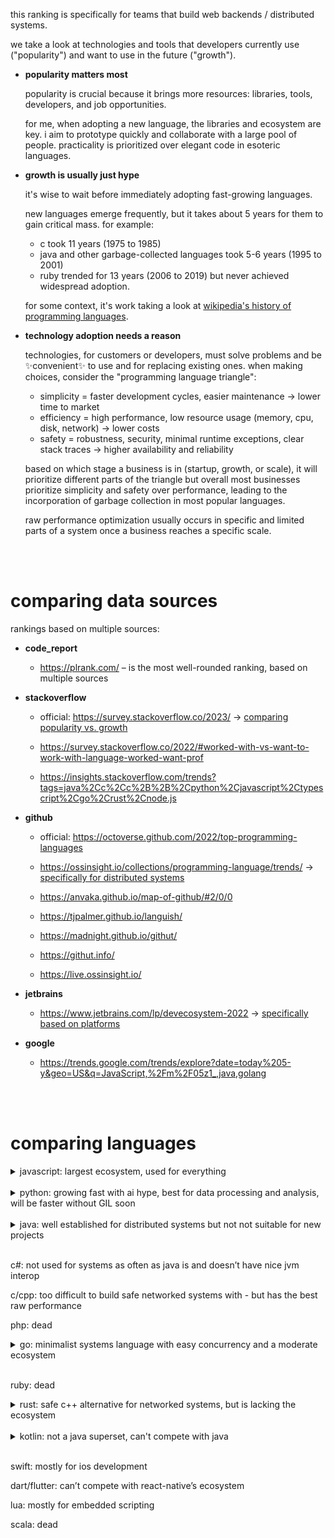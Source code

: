 this ranking is specifically for teams that build web backends / distributed systems.

we take a look at technologies and tools that developers currently use ("popularity") and want to use in the future ("growth").

- **popularity matters most**

  popularity is crucial because it brings more resources: libraries, tools, developers, and job opportunities.

  for me, when adopting a new language, the libraries and ecosystem are key. i aim to prototype quickly and collaborate with a large pool of people. practicality is prioritized over elegant code in esoteric languages.

- **growth is usually just hype**

  it's wise to wait before immediately adopting fast-growing languages.

  new languages emerge frequently, but it takes about 5 years for them to gain critical mass. for example:

  - c took 11 years (1975 to 1985)
  - java and other garbage-collected languages took 5-6 years (1995 to 2001)
  - ruby trended for 13 years (2006 to 2019) but never achieved widespread adoption.

  for some context, it's work taking a look at [wikipedia's history of programming languages](https://en.m.wikipedia.org/wiki/history_of_programming_languages).

- **technology adoption needs a reason**

  technologies, for customers or developers, must solve problems and be ✨convenient✨ to use and for replacing existing ones. when making choices, consider the "programming language triangle":

  - simplicity = faster development cycles, easier maintenance → lower time to market
  - efficiency = high performance, low resource usage (memory, cpu, disk, network) → lower costs
  - safety = robustness, security, minimal runtime exceptions, clear stack traces → higher availability and reliability

  based on which stage a business is in (startup, growth, or scale), it will prioritize different parts of the triangle but overall most businesses prioritize simplicity and safety over performance, leading to the incorporation of garbage collection in most popular languages.

  raw performance optimization usually occurs in specific and limited parts of a system once a business reaches a specific scale.

<br><br>

# comparing data sources

rankings based on multiple sources:

- **code_report**

  - https://plrank.com/ – is the most well-rounded ranking, based on multiple sources

- **stackoverflow**

  - official: https://survey.stackoverflow.co/2023/ → [comparing popularity vs. growth](https://survey.stackoverflow.co/2023/?utm_source=banner&utm_medium=display&utm_campaign=dev-survey-results-2023&utm_content=survey-results#section-admired-and-desired-programming-scripting-and-markup-languages)

  - https://survey.stackoverflow.co/2022/#worked-with-vs-want-to-work-with-language-worked-want-prof
  - https://insights.stackoverflow.com/trends?tags=java%2Cc%2Cc%2B%2B%2Cpython%2Cjavascript%2Ctypescript%2Cgo%2Crust%2Cnode.js

- **github**

  - official: https://octoverse.github.com/2022/top-programming-languages

  - https://ossinsight.io/collections/programming-language/trends/ → [specifically for distributed systems](https://ossinsight.io/explore/?id=dffebb3a-e5b8-4726-883c-137df2436c16)
  - https://anvaka.github.io/map-of-github/#2/0/0
  - https://tjpalmer.github.io/languish/
  - https://madnight.github.io/githut/
  - https://githut.info/
  - https://live.ossinsight.io/

- **jetbrains**

  - https://www.jetbrains.com/lp/devecosystem-2022 → [specifically based on platforms](https://www.jetbrains.com/lp/devecosystem-2022/#platfroms-by-language)

- **google**

  - https://trends.google.com/trends/explore?date=today%205-y&geo=US&q=JavaScript,%2Fm%2F05z1_,java,golang

<br><br>

# comparing languages

<details>
<summary>javascript: largest ecosystem, used for everything</summary>

creation dates: javascript in 1995, nodejs in 2009, typescript in 2012

- is the number one by a wide margin

  about [≈65%](https://2022.stateofjs.com/en-US/usage/#what_do_you_use_js_for) of all js developers also use node.js

  has the best ecosystem and is used in almost every company

- performance difference to java and go gets substantial as you scale up your system - but is still better than python

- built-in async and worker threads: parallelism only through multiprocessing, not multithreading

  worker threads do not operate exactly like threads. each worker thread has its own v8 and event loop instance

</details>
<br>

<details>
<summary>python: growing fast with ai hype, best for data processing and analysis, will be faster without GIL soon</summary>

created 1991

- extremely popular, ideal for building utilities and data analytics

- has fast c libraries but its own performance is poor which is why it is frequently 10-100x slower in benchmarks than node.js

  global interpreter lock GIL (only one thread at a time), parallelism only through multiprocessing, not multithreading

  a lot of progress has been made to improve the performance with fastapi

  new superset languages are being developed for simd like the “mojo” language

  - https://travisluong.medium.com/fastapi-vs-fastify-vs-spring-boot-vs-gin-benchmark-b672a5c39d6c
  - https://benchmarksgame-team.pages.debian.net/benchmarksgame/box-plot-summary-charts.html
  - https://benchmarksgame-team.pages.debian.net/benchmarksgame/fastest/python.html

</details>
<br>

<details>
<summary>java: well established for distributed systems but not not suitable for new projects</summary>

created 1995

- old, extremely bulky and requires a lot of boilerplate - java is like the cobol of the 21st century: not fun to work with but here to stay

  but it’s good to know for distributed systems developers as it has an established ecosystem for distributed systems, ie. apache libraries or akka

- still trying to catch up in cloud computing and serverless applications through small native builds

  - native binaries for fast startup time and low memory footprint: graalvm

    ahead of time compiler which results in longer build times

  - kubernetes deployment: quarkus

    small artifacts, fast boot times, and low first-byte latency

  - concurrency: project loom

    lightweight and efficient virtual threads called fibers which are currently under development and will be finalized in java21

    but these technologies are still a work in progress and most enterprises are sticking to java8 and are reluctant to use newer versions of java or frameworks other than spring-boot

    - https://www.reddit.com/r/java/comments/11rp29f/jep_draft_8303683_virtual_threads/
    - https://github.com/readme/featured/java-programming-language
    - https://www.jetbrains.com/lp/devecosystem-2020/java/

</details>
<br>

c#: not used for systems as often as java is and doesn’t have nice jvm interop

c/cpp: too difficult to build safe networked systems with - but has the best raw performance

php: dead

<details>
<summary>go: minimalist systems language with easy concurrency and a moderate ecosystem</summary>

created 2009

good:

- decent ecosystem, almost as popular as java for distributed systems

- small native builds, built-in csp model

  designed specifically for distributed systems, microservices and cloud-native apps

  - https://go.dev/doc/faq#What_is_the_purpose_of_the_project
  - https://go.dev/talks/2012/splash.article
  - https://www.reddit.com/r/golang/comments/11c9wv1/why_go/

bad:

- can be unergonomic, because of how little syntactic sugar it has, but it does a lot correct right out of the box (ie. error handling)

- growth seems to stagnate - it doesn’t have anything that could make it stick

- few jobs but they are well paid because they are reserved for seniors (which makes it difficult to get into)

</details>
<br>

ruby: dead

<details>
<summary>rust: safe c++ alternative for networked systems, but is lacking the ecosystem</summary>

created 2015

good:

- solves a real problem with the ownership model: provides safety without sacrificing performance. this is why microsoft and the linux foundation are porting some of their networking code to it.
- fastest growing language

bad:

- still very new, with a very small ecosystem
- practically no jobs, most fans are just hobby developers. adoption will still take a couple of years

- [https://blog.jetbrains.com/rust/2023/01/18/rust-deveco-2022-discover-recent-trends/](https://blog.jetbrains.com/rust/2023/01/18/rust-deveco-2022-discover-recent-trends/#:~:text=The%20share%20of%20developers%20using,2021%20to%2018%25%20in%202022.&text=Florian:%20%E2%80%9CI've%20noticed,professional%20at%20a%20good%20rate)
- https://www.jetbrains.com/lp/devecosystem-2020/rust/

</details>
<br>

<details>
<summary>kotlin: not a java superset, can't compete with java</summary>

created 2011

good:

- null safety, coroutines, native builds

  null safety can be achieved with lombok, java now supports virtual threads, graalvm enables native compilation

bad:

- default for android and gradle but still too few jobs - usually kotlin makes up a small part of a java job

- kotlin is not a superset of java (like typescript to javascript) but a standalone jvm language that is trying to compete with java. it does benefit from sharing the same ecosystem, but so did groovy, clojure, scala (which all failed to gain traction).

  - https://www.reddit.com/r/java/comments/ndwz92/can_i_get_some_reasons_to_use_java_instead_of
  - https://www.quora.com/Is-Kotlin-a-superset-of-Java
  - https://kotlinlang.org/docs/comparison-to-java.html

</details>
<br>

swift: mostly for ios development

dart/flutter: can’t compete with react-native’s ecosystem

lua: mostly for embedded scripting

scala: dead
